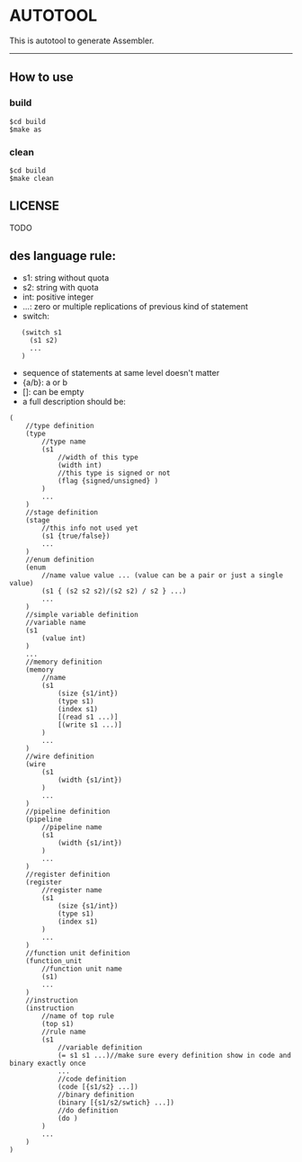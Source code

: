 AUTOTOOL
===========================

This is autotool to generate Assembler.

--------------------------

## How to use

### build

```
$cd build
$make as
```

### clean

```
$cd build
$make clean
```

## LICENSE

TODO


## des language rule:
* s1: string without quota
* s2: string with quota
* int: positive integer
* ...: zero or multiple replications of previous kind of statement
* switch:

```
   (switch s1
     (s1 s2)
     ...
   )
```

* sequence of statements at same level doesn't matter
* {a/b}: a or b
* []: can be empty
* a full description should be:

```
(
	//type definition  
	(type  
		//type name
		(s1
			//width of this type
			(width int)
			//this type is signed or not
			(flag {signed/unsigned} )
		)  
		...  
	)  
	//stage definition
	(stage  
		//this info not used yet
		(s1 {true/false})  
		...  
	)  
	//enum definition
	(enum  
		//name value value ... (value can be a pair or just a single value)
		(s1 { (s2 s2 s2)/(s2 s2) / s2 } ...)  
		...  
	)  
	//simple variable definition
	//variable name
	(s1  
		(value int)  
	)
	...
	//memory definition
	(memory
		//name
		(s1
			(size {s1/int})
			(type s1)
			(index s1)
			[(read s1 ...)]
			[(write s1 ...)]
    	)
    	...
  	)
	//wire definition
	(wire
		(s1
			(width {s1/int})
		)
		...
	)
	//pipeline definition
	(pipeline
		//pipeline name
		(s1
			(width {s1/int})
		)
		...
	)
	//register definition
	(register
		//register name
		(s1
			(size {s1/int})
			(type s1)
			(index s1)
		)
		...
	)
	//function unit definition
	(function_unit
		//function unit name
		(s1)
		...
	)
	//instruction
	(instruction
		//name of top rule
		(top s1)
		//rule name
		(s1
			//variable definition
			(= s1 s1 ...)//make sure every definition show in code and binary exactly once
			...
			//code definition
			(code [{s1/s2} ...])
			//binary definition
			(binary [{s1/s2/swtich} ...])
			//do definition
			(do )
		)
		...
	)
)
```
